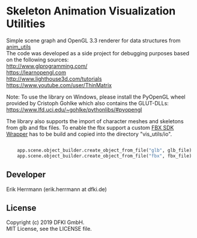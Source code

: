 # Skeleton Animation Visualization Utilities

Simple scene graph and OpenGL 3.3 renderer for data structures from [anim_utils](https://github.com/eherr/anim_utils.git)  
The code was developed as a side project for debugging purposes based on the following sources:  
http://www.glprogramming.com/  
https://learnopengl.com  
http://www.lighthouse3d.com/tutorials  
https://www.youtube.com/user/ThinMatrix  


Note: To use the library on Windows, please install the PyOpenGL wheel provided by Cristoph Gohlke which also contains the GLUT-DLLs:
https://www.lfd.uci.edu/~gohlke/pythonlibs/#pyopengl


The library also supports the import of character meshes and skeletons from glb and fbx files. To enable the fbx support a custom [FBX SDK Wrapper](https://github.com/eherr/py_fbx_wrapper) has to be build and copied into the directory "vis_utils/io".


```python   

    app.scene.object_builder.create_object_from_file("glb", glb_file)
    app.scene.object_builder.create_object_from_file("fbx", fbx_file)

```


## Developer

Erik Herrmann (erik.herrmann at dfki.de)



## License
Copyright (c) 2019 DFKI GmbH.  
MIT License, see the LICENSE file.



